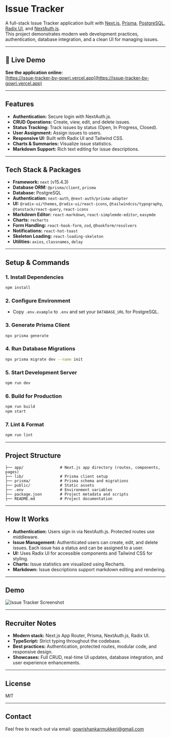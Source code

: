 # Issue Tracker

A full-stack Issue Tracker application built with [Next.js](https://nextjs.org), [Prisma](https://www.prisma.io/), [PostgreSQL](https://www.postgresql.org/), [Radix UI](https://www.radix-ui.com/themes), and [NextAuth.js](https://next-auth.js.org/).  
This project demonstrates modern web development practices, authentication, database integration, and a clean UI for managing issues.

---

## 🚀 Live Demo

**See the application online:**  
[https://issue-tracker-by-gowri.vercel.app](https://issue-tracker-by-gowri.vercel.app)

---

## Features

- **Authentication:** Secure login with NextAuth.js.
- **CRUD Operations:** Create, view, edit, and delete issues.
- **Status Tracking:** Track issues by status (Open, In Progress, Closed).
- **User Assignment:** Assign issues to users.
- **Responsive UI:** Built with Radix UI and Tailwind CSS.
- **Charts & Summaries:** Visualize issue statistics.
- **Markdown Support:** Rich text editing for issue descriptions.

---

## Tech Stack & Packages

- **Framework:** `next` (v15.4.3)
- **Database ORM:** `@prisma/client`, `prisma`
- **Database:** PostgreSQL
- **Authentication:** `next-auth`, `@next-auth/prisma-adapter`
- **UI:** `@radix-ui/themes`, `@radix-ui/react-icons`, `@tailwindcss/typography`, `@tanstack/react-query`, `react-icons`
- **Markdown Editor:** `react-markdown`, `react-simplemde-editor`, `easymde`
- **Charts:** `recharts`
- **Form Handling:** `react-hook-form`, `zod`, `@hookform/resolvers`
- **Notifications:** `react-hot-toast`
- **Skeleton Loading:** `react-loading-skeleton`
- **Utilities:** `axios`, `classnames`, `delay`

---

## Setup & Commands

### 1. Install Dependencies

```bash
npm install
```

### 2. Configure Environment

- Copy `.env.example` to `.env` and set your `DATABASE_URL` for PostgreSQL.

### 3. Generate Prisma Client

```bash
npx prisma generate
```

### 4. Run Database Migrations

```bash
npx prisma migrate dev --name init
```

### 5. Start Development Server

```bash
npm run dev
```

### 6. Build for Production

```bash
npm run build
npm start
```

### 7. Lint & Format

```bash
npm run lint
```

---

## Project Structure

```
├── app/                # Next.js app directory (routes, components, pages)
├── lib/                # Prisma client setup
├── prisma/             # Prisma schema and migrations
├── public/             # Static assets
├── .env                # Environment variables
├── package.json        # Project metadata and scripts
├── README.md           # Project documentation
```

---

## How It Works

- **Authentication:** Users sign in via NextAuth.js. Protected routes use middleware.
- **Issue Management:** Authenticated users can create, edit, and delete issues. Each issue has a status and can be assigned to a user.
- **UI:** Uses Radix UI for accessible components and Tailwind CSS for styling.
- **Charts:** Issue statistics are visualized using Recharts.
- **Markdown:** Issue descriptions support markdown editing and rendering.

---

## Demo

![Issue Tracker Screenshot](public/demo-screenshot.png)

---

## Recruiter Notes

- **Modern stack:** Next.js App Router, Prisma, NextAuth.js, Radix UI.
- **TypeScript:** Strict typing throughout the codebase.
- **Best practices:** Authentication, protected routes, modular code, and responsive design.
- **Showcases:** Full CRUD, real-time UI updates, database integration, and user experience enhancements.

---

## License

MIT

---

## Contact

Feel free to reach out via email: [gowrishankarmukkeri@gmail.com](mailto:gowrishankarmukkeri@gmail.com)
